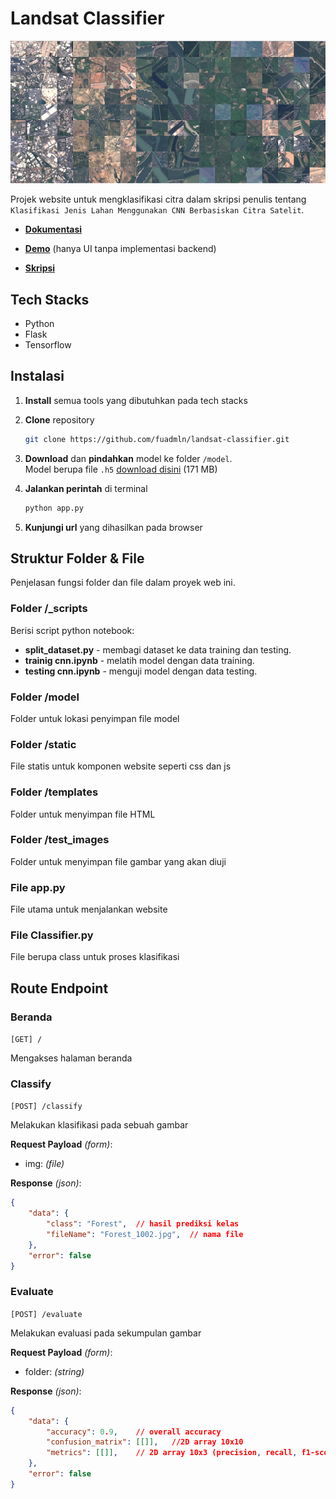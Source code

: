 # Landsat Classifier

![Eurosat Dataset](/static/EUROSAT.jpg)

Projek website untuk mengklasifikasi citra dalam skripsi penulis tentang `Klasifikasi Jenis Lahan Menggunakan CNN Berbasiskan Citra Satelit`.

- [**Dokumentasi**](https://fuad-maulana.gitbook.io/landsat-classifier-using-cnn/)

- [**Demo**](https://landsat-classifier.netlify.app/) (hanya UI tanpa implementasi backend)

- [**Skripsi**](http://repository.unsri.ac.id/89331/)

## Tech Stacks

- Python
- Flask
- Tensorflow

## Instalasi

1. **Install** semua tools yang dibutuhkan pada tech stacks
1. **Clone** repository </br>

    ```sh
    git clone https://github.com/fuadmln/landsat-classifier.git
    ```

1. **Download** dan **pindahkan** model ke folder `/model`. </br>
Model berupa file `.h5` [download disini](https://drive.google.com/file/d/1om58xtyD6sSBU_jto27An88WMKN9cvtM/view?usp=sharing) (171 MB)
1. **Jalankan perintah** di terminal

    ```sh
    python app.py
    ```

1. **Kunjungi url** yang dihasilkan pada browser

## Struktur Folder & File

Penjelasan fungsi folder dan file dalam proyek web ini.

### Folder /_scripts

Berisi script python notebook:

- **split_dataset.py** - membagi dataset ke data training dan testing.
- **trainig cnn.ipynb** - melatih model dengan data training.
- **testing cnn.ipynb** - menguji model dengan data testing.

### Folder **/model**

Folder untuk lokasi penyimpan file model

### Folder **/static**

File statis untuk komponen website seperti css dan js

### Folder **/templates**

Folder untuk menyimpan file HTML

### Folder **/test_images**

Folder untuk menyimpan file gambar yang akan diuji

### File **app.py**

File utama untuk menjalankan website

### File **Classifier.py**

File berupa class untuk proses klasifikasi

## Route Endpoint

### Beranda

`[GET] /`

Mengakses halaman beranda

### Classify

`[POST] /classify`

Melakukan klasifikasi pada sebuah gambar

**Request Payload** *(form)*:

- img: *(file)*

**Response** *(json)*:

```json
{
    "data": {
        "class": "Forest",  // hasil prediksi kelas
        "fileName": "Forest_1002.jpg",  // nama file
    },
    "error": false
}
```

### Evaluate

`[POST] /evaluate`

Melakukan evaluasi pada sekumpulan gambar

**Request Payload** *(form)*:

- folder: *(string)*

**Response** *(json)*:

```json
{
    "data": {
        "accuracy": 0.9,    // overall accuracy
        "confusion_matrix": [[]],   //2D array 10x10
        "metrics": [[]],    // 2D array 10x3 (precision, recall, f1-score)
    },
    "error": false
}
```
